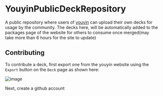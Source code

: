 # YouyinPublicDeckRepository
A public repository where users of [youyin](https://youyin.madladsquad.com/) can upload their own decks for usage by the community. The decks here, will
be automatically added to the packages page of the website for others to consume once merged(may take more than 6 hours for the site to update)

## Contributing
To contribute a deck, first export one from the youyin website using the `Export` button on the `Deck` page as shown here:

![image](https://user-images.githubusercontent.com/40400590/217593295-56180588-8bd6-4565-9fe3-1596d9f7b6fc.png)

Next, create a github account
